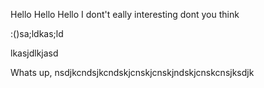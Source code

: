 Hello Hello Hello
I dont't eally interesting dont you think

:()sa;ldkas;ld


lkasjdlkjasd

Whats up, nsdjkcndsjkcndskjcnskjcnskjndskjcnskcnsjksdjk
